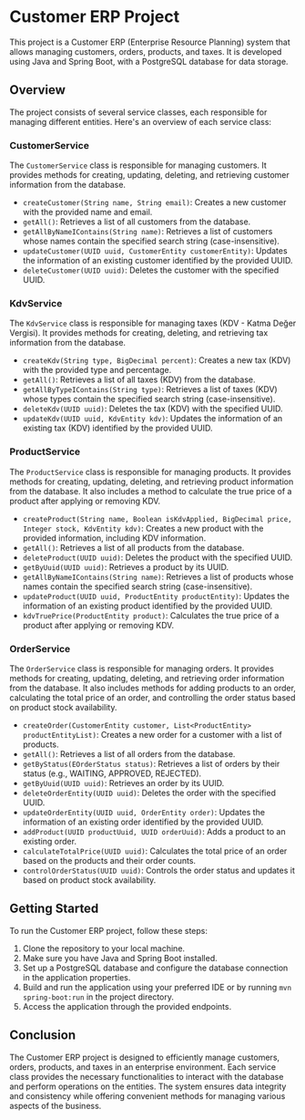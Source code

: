 # Customer ERP Project

This project is a Customer ERP (Enterprise Resource Planning) system that allows managing customers, orders, products, and taxes. It is developed using Java and Spring Boot, with a PostgreSQL database for data storage.

## Overview

The project consists of several service classes, each responsible for managing different entities. Here's an overview of each service class:

### CustomerService

The `CustomerService` class is responsible for managing customers. It provides methods for creating, updating, deleting, and retrieving customer information from the database.

- `createCustomer(String name, String email)`: Creates a new customer with the provided name and email.
- `getAll()`: Retrieves a list of all customers from the database.
- `getAllByNameIContains(String name)`: Retrieves a list of customers whose names contain the specified search string (case-insensitive).
- `updateCustomer(UUID uuid, CustomerEntity customerEntity)`: Updates the information of an existing customer identified by the provided UUID.
- `deleteCustomer(UUID uuid)`: Deletes the customer with the specified UUID.

### KdvService

The `KdvService` class is responsible for managing taxes (KDV - Katma Değer Vergisi). It provides methods for creating, deleting, and retrieving tax information from the database.

- `createKdv(String type, BigDecimal percent)`: Creates a new tax (KDV) with the provided type and percentage.
- `getAll()`: Retrieves a list of all taxes (KDV) from the database.
- `getAllByTypeIContains(String type)`: Retrieves a list of taxes (KDV) whose types contain the specified search string (case-insensitive).
- `deleteKdv(UUID uuid)`: Deletes the tax (KDV) with the specified UUID.
- `updateKdv(UUID uuid, KdvEntity kdv)`: Updates the information of an existing tax (KDV) identified by the provided UUID.

### ProductService

The `ProductService` class is responsible for managing products. It provides methods for creating, updating, deleting, and retrieving product information from the database. It also includes a method to calculate the true price of a product after applying or removing KDV.

- `createProduct(String name, Boolean isKdvApplied, BigDecimal price, Integer stock, KdvEntity kdv)`: Creates a new product with the provided information, including KDV information.
- `getAll()`: Retrieves a list of all products from the database.
- `deleteProduct(UUID uuid)`: Deletes the product with the specified UUID.
- `getByUuid(UUID uuid)`: Retrieves a product by its UUID.
- `getAllByNameIContains(String name)`: Retrieves a list of products whose names contain the specified search string (case-insensitive).
- `updateProduct(UUID uuid, ProductEntity productEntity)`: Updates the information of an existing product identified by the provided UUID.
- `kdvTruePrice(ProductEntity product)`: Calculates the true price of a product after applying or removing KDV.

### OrderService

The `OrderService` class is responsible for managing orders. It provides methods for creating, updating, deleting, and retrieving order information from the database. It also includes methods for adding products to an order, calculating the total price of an order, and controlling the order status based on product stock availability.

- `createOrder(CustomerEntity customer, List<ProductEntity> productEntityList)`: Creates a new order for a customer with a list of products.
- `getAll()`: Retrieves a list of all orders from the database.
- `getByStatus(EOrderStatus status)`: Retrieves a list of orders by their status (e.g., WAITING, APPROVED, REJECTED).
- `getByUuid(UUID uuid)`: Retrieves an order by its UUID.
- `deleteOrderEntity(UUID uuid)`: Deletes the order with the specified UUID.
- `updateOrderEntity(UUID uuid, OrderEntity order)`: Updates the information of an existing order identified by the provided UUID.
- `addProduct(UUID productUuid, UUID orderUuid)`: Adds a product to an existing order.
- `calculateTotalPrice(UUID uuid)`: Calculates the total price of an order based on the products and their order counts.
- `controlOrderStatus(UUID uuid)`: Controls the order status and updates it based on product stock availability.

## Getting Started

To run the Customer ERP project, follow these steps:

1. Clone the repository to your local machine.
2. Make sure you have Java and Spring Boot installed.
3. Set up a PostgreSQL database and configure the database connection in the application properties.
4. Build and run the application using your preferred IDE or by running `mvn spring-boot:run` in the project directory.
5. Access the application through the provided endpoints.

## Conclusion

The Customer ERP project is designed to efficiently manage customers, orders, products, and taxes in an enterprise environment. Each service class provides the necessary functionalities to interact with the database and perform operations on the entities. The system ensures data integrity and consistency while offering convenient methods for managing various aspects of the business.